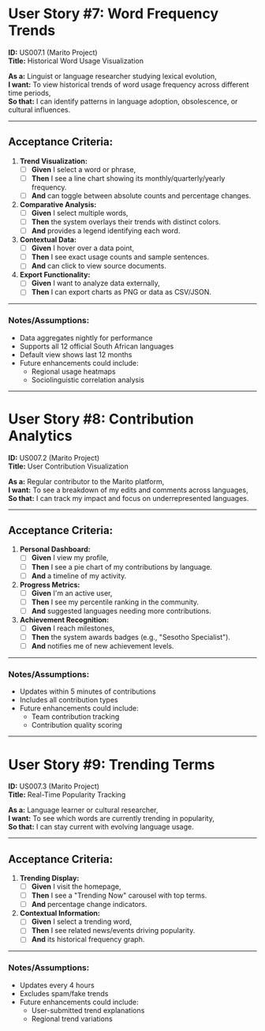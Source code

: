 # User Story #7: Word Frequency Trends

**ID:** US007.1 (Marito Project)  
**Title:** Historical Word Usage Visualization  

**As a:** Linguist or language researcher studying lexical evolution,  
**I want:** To view historical trends of word usage frequency across different time periods,  
**So that:** I can identify patterns in language adoption, obsolescence, or cultural influences.  

---
## Acceptance Criteria:

1. **Trend Visualization:**  
   - [ ] **Given** I select a word or phrase,  
   - [ ] **Then** I see a line chart showing its monthly/quarterly/yearly frequency.  
   - [ ] **And** can toggle between absolute counts and percentage changes.  

2. **Comparative Analysis:**  
   - [ ] **Given** I select multiple words,  
   - [ ] **Then** the system overlays their trends with distinct colors.  
   - [ ] **And** provides a legend identifying each word.  

3. **Contextual Data:**  
   - [ ] **Given** I hover over a data point,  
   - [ ] **Then** I see exact usage counts and sample sentences.  
   - [ ] **And** can click to view source documents.  

4. **Export Functionality:**  
   - [ ] **Given** I want to analyze data externally,  
   - [ ] **Then** I can export charts as PNG or data as CSV/JSON.  

---
### Notes/Assumptions:
- Data aggregates nightly for performance  
- Supports all 12 official South African languages  
- Default view shows last 12 months  
- Future enhancements could include:  
  - Regional usage heatmaps  
  - Sociolinguistic correlation analysis  

---

# User Story #8: Contribution Analytics

**ID:** US007.2 (Marito Project)  
**Title:** User Contribution Visualization  

**As a:** Regular contributor to the Marito platform,  
**I want:** To see a breakdown of my edits and comments across languages,  
**So that:** I can track my impact and focus on underrepresented languages.  

---
## Acceptance Criteria:

1. **Personal Dashboard:**  
   - [ ] **Given** I view my profile,  
   - [ ] **Then** I see a pie chart of my contributions by language.  
   - [ ] **And** a timeline of my activity.  

2. **Progress Metrics:**  
   - [ ] **Given** I'm an active user,  
   - [ ] **Then** I see my percentile ranking in the community.  
   - [ ] **And** suggested languages needing more contributions.  

3. **Achievement Recognition:**  
   - [ ] **Given** I reach milestones,  
   - [ ] **Then** the system awards badges (e.g., "Sesotho Specialist").  
   - [ ] **And** notifies me of new achievement levels.  

---
### Notes/Assumptions:
- Updates within 5 minutes of contributions  
- Includes all contribution types  
- Future enhancements could include:  
  - Team contribution tracking  
  - Contribution quality scoring  

---

# User Story #9: Trending Terms

**ID:** US007.3 (Marito Project)  
**Title:** Real-Time Popularity Tracking  

**As a:** Language learner or cultural researcher,  
**I want:** To see which words are currently trending in popularity,  
**So that:** I can stay current with evolving language usage.  

---
## Acceptance Criteria:

1. **Trending Display:**  
   - [ ] **Given** I visit the homepage,  
   - [ ] **Then** I see a "Trending Now" carousel with top terms.  
   - [ ] **And** percentage change indicators.  

2. **Contextual Information:**  
   - [ ] **Given** I select a trending word,  
   - [ ] **Then** I see related news/events driving popularity.  
   - [ ] **And** its historical frequency graph.  

---
### Notes/Assumptions:
- Updates every 4 hours  
- Excludes spam/fake trends  
- Future enhancements could include:  
  - User-submitted trend explanations  
  - Regional trend variations  
